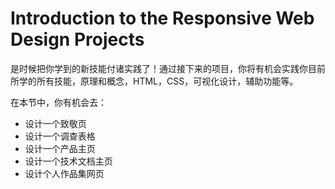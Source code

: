 # Introduction to the Responsive Web Design Projects #

是时候把你学到的新技能付诸实践了！通过接下来的项目，你将有机会实践你目前所学的所有技能，原理和概念，HTML，CSS，可视化设计，辅助功能等。

在本节中，你有机会去：

* 设计一个致敬页
* 设计一个调查表格
* 设计一个产品主页
* 设计一个技术文档主页
* 设计个人作品集网页


